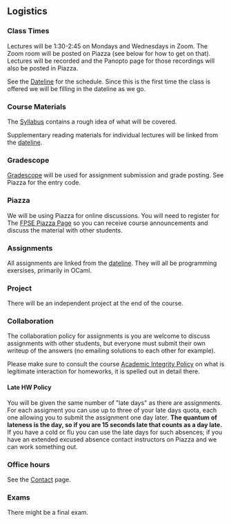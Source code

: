 ## Logistics

### Class Times

Lectures will be 1:30-2:45 on Mondays and Wednesdays in Zoom. The Zoom room will be posted on Piazza (see below for how to get on that).  Lectures will be recorded and the Panopto page for those recordings will also be posted in Piazza.

See the [Dateline](dateline.html) for the schedule. Since this is the first time the class is offered we will be filling in the dateline as we go.

### Course Materials

The [Syllabus](syllabus.html) contains a rough idea of what will be covered.

Supplementary reading materials for individual lectures will be linked from the [dateline](dateline.html).

### Gradescope

[Gradescope](https://gradescope.com) will be used for assignment submission and grade posting. See Piazza for the entry code.

### Piazza

We will be using Piazza for online discussions. You will need to register for The [FPSE Piazza Page](https://piazza.com/class/kd4zpku2vbg1az) so you can receive course announcements and discuss the material with other students.

### Assignments

All assignments are linked from the [dateline](dateline.html). They will all be programming exersises, primarily in OCaml.

### Project

There will be an independent project at the end of the course.

### Collaboration

The collaboration policy for assignments is you are welcome to discuss assignments with other students, but everyone must submit their own writeup of the answers (no emailing solutions to each other for example).

Please make sure to consult the course [Academic Integrity Policy](integrity.html) on what is legitimate interaction for homeworks, it is spelled out in detail there.

#### Late HW Policy

You will be given the same number of "late days" as there are assignments. For each assigment you can use up to three of your late days quota, each one allowing you to submit the assignment one day later. **The quantum of lateness is the day, so if you are 15 seconds late that counts as a day late.** If you have a cold or flu you can use the late days for such absences; if you have an extended excused absence contact instructors on Piazza and we can work something out.

### Office hours

See the [Contact](contact.html) page.

### Exams

There might be a final exam.

	
